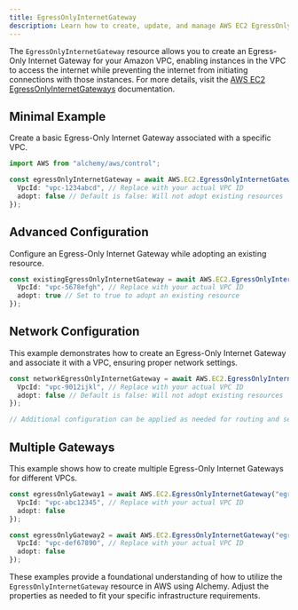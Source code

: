 ```yaml
---
title: EgressOnlyInternetGateway
description: Learn how to create, update, and manage AWS EC2 EgressOnlyInternetGateways using Alchemy Cloud Control.
---
```



The `EgressOnlyInternetGateway` resource allows you to create an Egress-Only Internet Gateway for your Amazon VPC, enabling instances in the VPC to access the internet while preventing the internet from initiating connections with those instances. For more details, visit the [AWS EC2 EgressOnlyInternetGateways](https://docs.aws.amazon.com/ec2/latest/userguide/) documentation.

## Minimal Example

Create a basic Egress-Only Internet Gateway associated with a specific VPC.

```ts
import AWS from "alchemy/aws/control";

const egressOnlyInternetGateway = await AWS.EC2.EgressOnlyInternetGateway("myEgressOnlyGateway", {
  VpcId: "vpc-1234abcd", // Replace with your actual VPC ID
  adopt: false // Default is false: Will not adopt existing resources
});
```

## Advanced Configuration

Configure an Egress-Only Internet Gateway while adopting an existing resource.

```ts
const existingEgressOnlyInternetGateway = await AWS.EC2.EgressOnlyInternetGateway("adoptedEgressOnlyGateway", {
  VpcId: "vpc-5678efgh", // Replace with your actual VPC ID
  adopt: true // Set to true to adopt an existing resource
});
```

## Network Configuration

This example demonstrates how to create an Egress-Only Internet Gateway and associate it with a VPC, ensuring proper network settings.

```ts
const networkEgressOnlyInternetGateway = await AWS.EC2.EgressOnlyInternetGateway("networkEgressOnlyGateway", {
  VpcId: "vpc-9012ijkl", // Replace with your actual VPC ID
  adopt: false // Default is false: Will not adopt existing resources
});

// Additional configuration can be applied as needed for routing and security
```

## Multiple Gateways

This example shows how to create multiple Egress-Only Internet Gateways for different VPCs.

```ts
const egressOnlyGateway1 = await AWS.EC2.EgressOnlyInternetGateway("egressOnlyGateway1", {
  VpcId: "vpc-abc12345", // Replace with your actual VPC ID
  adopt: false
});

const egressOnlyGateway2 = await AWS.EC2.EgressOnlyInternetGateway("egressOnlyGateway2", {
  VpcId: "vpc-def67890", // Replace with your actual VPC ID
  adopt: false
});
```

These examples provide a foundational understanding of how to utilize the `EgressOnlyInternetGateway` resource in AWS using Alchemy. Adjust the properties as needed to fit your specific infrastructure requirements.
